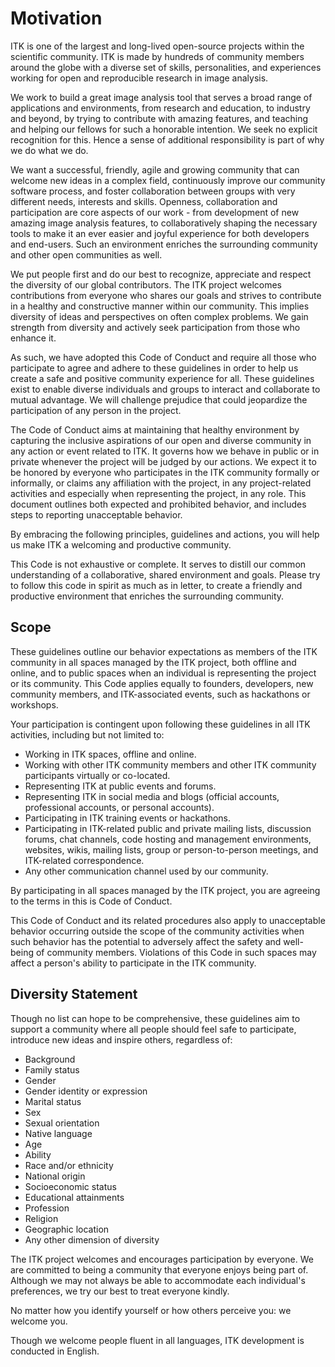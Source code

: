 Motivation
==========

ITK is one of the largest and long-lived open-source projects within the
scientific community. ITK is made by hundreds of community members around the
globe with a diverse set of skills, personalities, and experiences working for
open and reproducible research in image analysis.

We work to build a great image analysis tool that serves a broad range of
applications and environments, from research and education, to industry and
beyond, by trying to contribute with amazing features, and teaching and
helping our fellows for such a honorable intention. We seek no explicit
recognition for this. Hence a sense of additional responsibility is part of why
we do what we do.

We want a successful, friendly, agile and growing community that can welcome
new ideas in a complex field, continuously improve our community software
process, and foster collaboration between groups with very different needs,
interests and skills. Openness, collaboration and participation are core
aspects of our work - from development of new amazing image analysis features,
to collaboratively shaping the necessary tools to make it an ever easier and
joyful experience for both developers and end-users. Such an environment
enriches the surrounding community and other open communities as well.

We put people first and do our best to recognize, appreciate and respect the
diversity of our global contributors. The ITK project welcomes contributions
from everyone who shares our goals and strives to contribute in a healthy and
constructive manner within our community. This implies diversity of ideas and
perspectives on often complex problems. We gain strength from diversity and
actively seek participation from those who enhance it.

As such, we have adopted this Code of Conduct and require all those who
participate to agree and adhere to these guidelines in order to help us create
a safe and positive community experience for all. These guidelines exist to
enable diverse individuals and groups to interact and collaborate to mutual
advantage. We will challenge prejudice that could jeopardize the participation
of any person in the project.

The Code of Conduct aims at maintaining that healthy environment by capturing
the inclusive aspirations of our open and diverse community in any action or
event related to ITK. It governs how we behave in public or in private whenever
the project will be judged by our actions. We expect it to be honored by
everyone who participates in the ITK community formally or informally, or
claims any affiliation with the project, in any project-related activities and
especially when representing the project, in any role. This document outlines
both expected and prohibited behavior, and includes steps to reporting
unacceptable behavior.

By embracing the following principles, guidelines and actions, you will help us
make ITK a welcoming and productive community.

This Code is not exhaustive or complete. It serves to distill our common
understanding of a collaborative, shared environment and goals. Please try to
follow this code in spirit as much as in letter, to create a friendly and
productive environment that enriches the surrounding community.

Scope
-----

These guidelines outline our behavior expectations as members of the ITK
community in all spaces managed by the ITK project, both offline and online,
and to public spaces when an individual is representing the project or its
community. This Code applies equally to founders, developers, new community
members, and ITK-associated events, such as hackathons or workshops.

Your participation is contingent upon following these guidelines in all ITK
activities, including but not limited to:

  * Working in ITK spaces, offline and online.
  * Working with other ITK community members and other ITK community
  participants virtually or co-located.
  * Representing ITK at public events and forums.
  * Representing ITK in social media and blogs (official accounts, professional
  accounts, or personal accounts).
  * Participating in ITK training events or hackathons.
  * Participating in ITK-related public and private mailing lists, discussion
  forums, chat channels, code hosting and management environments, websites,
  wikis, mailing lists, group or person-to-person meetings, and ITK-related
  correspondence.
  * Any other communication channel used by our community.

By participating in all spaces managed by the ITK project, you are agreeing to
the terms in this is Code of Conduct.

This Code of Conduct and its related procedures also apply to unacceptable
behavior occurring outside the scope of the community activities when such
behavior has the potential to adversely affect the safety and well-being of
community members. Violations of this Code in such spaces may affect a
person's ability to participate in the ITK community.

Diversity Statement
-------------------

Though no list can hope to be comprehensive, these guidelines aim to support a
community where all people should feel safe to participate, introduce new
ideas and inspire others, regardless of:

  * Background
  * Family status
  * Gender
  * Gender identity or expression
  * Marital status
  * Sex
  * Sexual orientation
  * Native language
  * Age
  * Ability
  * Race and/or ethnicity
  * National origin
  * Socioeconomic status
  * Educational attainments
  * Profession
  * Religion
  * Geographic location
  * Any other dimension of diversity

The ITK project welcomes and encourages participation by everyone. We are
committed to being a community that everyone enjoys being part of. Although we
may not always be able to accommodate each individual's preferences, we try our
best to treat everyone kindly.

No matter how you identify yourself or how others perceive you: we welcome you.

Though we welcome people fluent in all languages, ITK development is conducted
in English.

